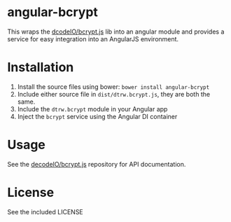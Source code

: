 angular-bcrypt
===

This wraps the [dcodeIO/bcrypt.js](https://github.com/dcodeIO/bcrypt.js) lib into an angular module
and provides a service for easy integration into an AngularJS environment.


Installation
===

1. Install the source files using bower: `bower install angular-bcrypt`
2. Include either source file in `dist/dtrw.bcrypt.js`, they are both the same.
3. Include the `dtrw.bcrypt` module in your Angular app
4. Inject the `bcrypt` service using the Angular DI container


Usage
===

See the [decodeIO/bcrypt.js](https://github.com/dcodeIO/bcrypt.js) repository for
API documentation.

License
===
See the included LICENSE
